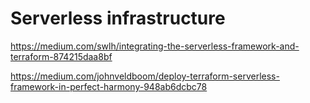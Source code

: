 # Serverless infrastructure

https://medium.com/swlh/integrating-the-serverless-framework-and-terraform-874215daa8bf

https://medium.com/johnveldboom/deploy-terraform-serverless-framework-in-perfect-harmony-948ab6dcbc78
